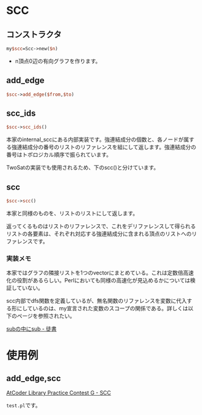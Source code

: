 # SCC

## コンストラクタ

```perl
my$scc=Scc->new($n)
```

* n頂点0辺の有向グラフを作ります。

## add_edge

```perl
$scc->add_edge($from,$to)
```

## scc_ids

```perl
$scc->scc_ids()
```

本家のinternal_sccにある内部実装です。強連結成分の個数と、各ノードが属する強連結成分の番号のリストのリファレンスを組にして返します。強連結成分の番号はトポロジカル順序で振られています。

TwoSatの実装でも使用されるため、下のscc()と分けています。

## scc

```perl
$scc->scc()
```

本家と同様のものを、リストのリストにして返します。

返ってくるものはリストのリファレンスで、これをデリファレンスして得られるリストの各要素は、それぞれ対応する強連結成分に含まれる頂点のリストへのリファレンスです。

### 実装メモ

本家ではグラフの隣接リストを1つのvectorにまとめている。これは定数倍高速化の役割があるらしい。Perlにおいても同様の高速化が見込めるかについては検証していない。

scc内部でdfs関数を定義しているが、無名関数のリファレンスを変数に代入する形にしているのは、my宣言された変数のスコープの関係である。詳しくは以下のページを参照されたい。

[subの中にsub - 徒書](http://www.akatsukinishisu.net/itazuragaki/perl/sub_in_sub.html)

# 使用例

## add_edge,scc

[AtCoder Library Practice Contest G - SCC](https://atcoder.jp/contests/practice2/submissions/16603426)

`test.pl`です。

